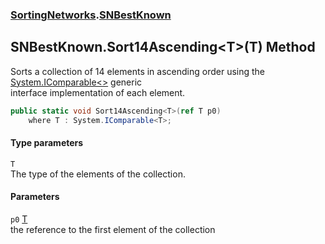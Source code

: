 ### [SortingNetworks](SortingNetworks.md 'SortingNetworks').[SNBestKnown](SortingNetworks_SNBestKnown.md 'SortingNetworks.SNBestKnown')
## SNBestKnown.Sort14Ascending&lt;T&gt;(T) Method
Sorts a collection of 14 elements in ascending order using the [System.IComparable&lt;&gt;](https://docs.microsoft.com/en-us/dotnet/api/System.IComparable-1 'System.IComparable`1') generic  
interface implementation of each element.  
```csharp
public static void Sort14Ascending<T>(ref T p0)
    where T : System.IComparable<T>;
```
#### Type parameters
<a name='SortingNetworks_SNBestKnown_Sort14Ascending_T_(T)_T'></a>
`T`  
The type of the elements of the collection.
  
#### Parameters
<a name='SortingNetworks_SNBestKnown_Sort14Ascending_T_(T)_p0'></a>
`p0` [T](SortingNetworks_SNBestKnown_Sort14Ascending_T_(T).md#SortingNetworks_SNBestKnown_Sort14Ascending_T_(T)_T 'SortingNetworks.SNBestKnown.Sort14Ascending&lt;T&gt;(T).T')  
the reference to the first element of the collection
  
